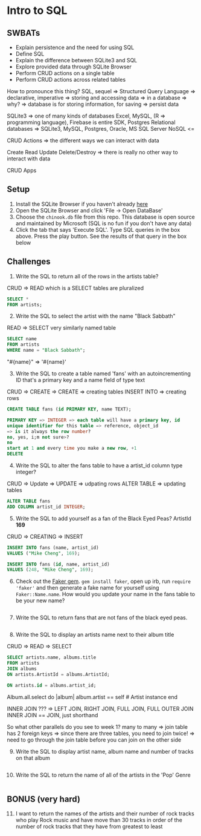 Intro to SQL
============

## SWBATs

- Explain persistence and the need for using SQL
- Define SQL
- Explain the difference between SQLite3 and SQL
- Explore provided data through SQLite Browser
- Perform CRUD actions on a single table
- Perform CRUD actions across related tables

How to pronounce this thing?
SQL, sequel => Structured Query Language
  => declarative, imperative
=> storing and accessing data => in a database
=> why?
=> database is for storing information, for saving
=> persist data

SQLite3 => one of many kinds of databases
Excel, MySQL, (R => programming language), Firebase is entire SDK, Postgres
Relational databases => SQLite3, MySQL, Postgres, Oracle, MS SQL Server
NoSQL <=

CRUD Actions => the different ways we can interact with data

Create
Read
Update
Delete/Destroy
=> there is really no other way to interact with data

CRUD Apps

## Setup

1. Install the SQLite Browser if you haven't already [here](http://sqlitebrowser.org/)
2. Open the SQLite Browser and click 'File -> Open DataBase'
3. Choose the `chinook.db` file from this repo. This database is open source and maintained by Microsoft (SQL is no fun if you don't have any data)
4. Click the tab that says 'Execute SQL'. Type SQL queries in the box above. Press the play button. See the results of that query in the box below

## Challenges

1. Write the SQL to return all of the rows in the artists table?

CRUD => READ which is a SELECT
tables are pluralized

```sql
SELECT *
FROM artists;
```

2. Write the SQL to select the artist with the name "Black Sabbath"

READ => SELECT
very similarly named table

```sql
SELECT name
FROM artists
WHERE name = "Black Sabbath";
```

"#{name}" => '#{name}'

3. Write the SQL to
create a table named 'fans'
with an autoincrementing ID that's a primary key
and a name field of type text

CRUD => CREATE =>
CREATE => creating tables
INSERT INTO => creating rows

```sql
CREATE TABLE fans (id PRIMARY KEY, name TEXT);

PRIMARY KEY => INTEGER => each table will have a primary key, id
unique identifier for this table => reference, object_id
=> is it always the row number?
no, yes, i;m not sure>?
no
start at 1 and every time you make a new row, +1
DELETE
```

4. Write the SQL to alter the fans table to have a artist_id column type integer?

CRUD => Update =>
UPDATE => udpating rows
ALTER TABLE => updating tables

```sql
ALTER TABLE fans
ADD COLUMN artist_id INTEGER;
```

5. Write the SQL to add yourself as a fan of the Black Eyed Peas? ArtistId **169**

CRUD => CREATING => INSERT

```sql
INSERT INTO fans (name, artist_id)
VALUES ("Mike Cheng", 169);

INSERT INTO fans (id, name, artist_id)
VALUES (248, "Mike Cheng", 169);
```

6. Check out the [Faker gem](https://github.com/stympy/faker). `gem install faker`, open up irb, run `require 'faker'` and then generate a fake name for yourself using `Faker::Name.name`. How would you update your name in the fans table to be your new name?

```sql

```

7. Write the SQL to return fans that are not fans of the black eyed peas.

```sql

```

8. Write the SQL to display an artists name next to their album title

CRUD => READ => SELECT

```sql
SELECT artists.name, albums.title
FROM artists
JOIN albums
ON artists.ArtistId = albums.ArtistId;

ON artists.id = albums.artist_id;
```

Album.all.select do |album|
  album.artist == self # Artist instance
end

INNER JOIN ??? => LEFT JOIN, RIGHT JOIN, FULL JOIN, FULL OUTER JOIN
INNER JOIN == JOIN, just shorthand

So what other parallels do you see to week 1?
many to many
=> join table has 2 foreign keys
=> since there are three tables, you need to join twice!
=> need to go through the join table before you can join on the other side

9. Write the SQL to display artist name, album name and number of tracks on that album

```sql

```

10. Write the SQL to return the name of all of the artists in the 'Pop' Genre

```sql

```

## BONUS (very hard)

11. I want to return the names of the artists and their number of rock tracks
    who play Rock music
    and have move than 30 tracks
    in order of the number of rock tracks that they have
    from greatest to least

```sql

```
